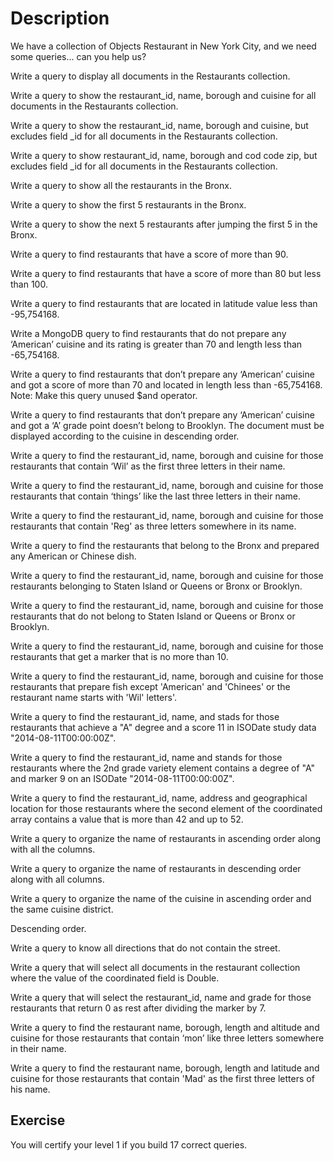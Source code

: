 # Description

We have a collection of Objects Restaurant in New York City, and we need some queries... can you help us?

Write a query to display all documents in the Restaurants collection.

Write a query to show the restaurant_id, name, borough and cuisine for all documents in the Restaurants collection.

Write a query to show the restaurant_id, name, borough and cuisine, but excludes field _id for all documents in the Restaurants collection.

Write a query to show restaurant_id, name, borough and cod code zip, but excludes field _id for all documents in the Restaurants collection.

Write a query to show all the restaurants in the Bronx.

Write a query to show the first 5 restaurants in the Bronx.

Write a query to show the next 5 restaurants after jumping the first 5 in the Bronx.

Write a query to find restaurants that have a score of more than 90.

Write a query to find restaurants that have a score of more than 80 but less than 100.

Write a query to find restaurants that are located in latitude value less than -95,754168.

Write a MongoDB query to find restaurants that do not prepare any ‘American’ cuisine and its rating is greater than 70 and length less than -65,754168.

Write a query to find restaurants that don’t prepare any ‘American’ cuisine and got a score of more than 70 and located in length less than -65,754168. Note: Make this query unused $and operator.

Write a query to find restaurants that don’t prepare any ‘American’ cuisine and got a ‘A’ grade point doesn’t belong to Brooklyn. The document must be displayed according to the cuisine in descending order.

Write a query to find the restaurant_id, name, borough and cuisine for those restaurants that contain ‘Wil’ as the first three letters in their name.

Write a query to find the restaurant_id, name, borough and cuisine for those restaurants that contain ‘things’ like the last three letters in their name.

Write a query to find the restaurant_id, name, borough and cuisine for those restaurants that contain 'Reg' as three letters somewhere in its name.

Write a query to find the restaurants that belong to the Bronx and prepared any American or Chinese dish.

Write a query to find the restaurant_id, name, borough and cuisine for those restaurants belonging to Staten Island or Queens or Bronx or Brooklyn.

Write a query to find the restaurant_id, name, borough and cuisine for those restaurants that do not belong to Staten Island or Queens or Bronx or Brooklyn.

Write a query to find the restaurant_id, name, borough and cuisine for those restaurants that get a marker that is no more than 10.

Write a query to find the restaurant_id, name, borough and cuisine for those restaurants that prepare fish except 'American' and 'Chinees' or the restaurant name starts with 'Wil' letters'.

Write a query to find the restaurant_id, name, and stads for those restaurants that achieve a "A" degree and a score 11 in ISODate study data "2014-08-11T00:00:00Z".

Write a query to find the restaurant_id, name and stands for those restaurants where the 2nd grade variety element contains a degree of "A" and marker 9 on an ISODate "2014-08-11T00:00:00Z".

Write a query to find the restaurant_id, name, address and geographical location for those restaurants where the second element of the coordinated array contains a value that is more than 42 and up to 52.

Write a query to organize the name of restaurants in ascending order along with all the columns.

Write a query to organize the name of restaurants in descending order along with all columns.

Write a query to organize the name of the cuisine in ascending order and the same cuisine district.

Descending order.

Write a query to know all directions that do not contain the street.

Write a query that will select all documents in the restaurant collection where the value of the coordinated field is Double.

Write a query that will select the restaurant_id, name and grade for those restaurants that return 0 as rest after dividing the marker by 7.

Write a query to find the restaurant name, borough, length and altitude and cuisine for those restaurants that contain ‘mon’ like three letters somewhere in their name.

Write a query to find the restaurant name, borough, length and latitude and cuisine for those restaurants that contain 'Mad' as the first three letters of his name.

## Exercise

You will certify your level 1 if you build 17 correct queries.
